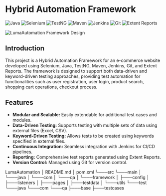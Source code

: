 # Hybrid Automation Framework

![Java](https://img.shields.io/badge/Java-ED8B00?style=for-the-badge&logo=java&logoColor=white)
![Selenium](https://img.shields.io/badge/Selenium-43B02A?style=for-the-badge&logo=selenium&logoColor=white)
![TestNG](https://img.shields.io/badge/TestNG-FFD700?style=for-the-badge&logo=testng&logoColor=white)
![Maven](https://img.shields.io/badge/Maven-C71A36?style=for-the-badge&logo=apache-maven&logoColor=white)
![Jenkins](https://img.shields.io/badge/Jenkins-D24939?style=for-the-badge&logo=jenkins&logoColor=white)
![Git](https://img.shields.io/badge/Git-F05032?style=for-the-badge&logo=git&logoColor=white)
![Extent Reports](https://img.shields.io/badge/Extent%20Reports-4B8BBE?style=for-the-badge&logo=extent-reports&logoColor=white)


![LumaAutomation Framework Design](https://github.com/ssinghaaryan/LumaAutomation/assets/86829777/ea8dd368-34c3-4e0d-b2c7-1d1d676ef673)


## Introduction

This project is a Hybrid Automation Framework for an e-commerce website developed using Selenium, Java, TestNG, Maven, Jenkins, Git, and Extent Reports. The framework is designed to support both data-driven and keyword-driven testing approaches, providing test automation for functionalities such as user registration, user login, product search, shopping cart operations, checkout process.

## Features

- **Modular and Scalable:** Easily extendable for additional test cases and modules.
- **Data-Driven Testing:** Supports testing with multiple sets of data using external files (Excel, CSV).
- **Keyword-Driven Testing:** Allows tests to be created using keywords specified in external files.
- **Continuous Integration:** Seamless integration with Jenkins for CI/CD pipelines.
- **Reporting:** Comprehensive test reports generated using Extent Reports.
- **Version Control:** Managed using Git for version control.


LumaAutomation
│   README.md
│   pom.xml
└───src
    └───main
    │   └───java
    │       └───com
    │           └───qa
    │               └───framework
    │                   ├───config
    │                   ├───listeners
    │                   ├───pages
    │                   ├───testdata
    │                   └───utils
    └───test
        └───java
            └───com
                └───qa
                    ├───base
                    ├───testcases 
    
